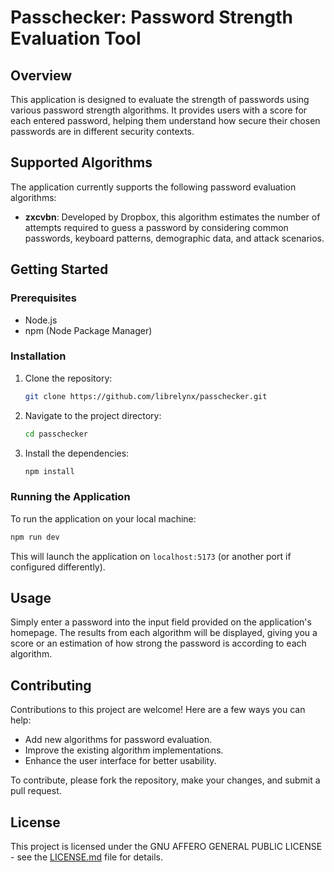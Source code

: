 # Passchecker: Password Strength Evaluation Tool

## Overview

This application is designed to evaluate the strength of passwords using various password strength algorithms. It provides users with a score for each entered password, helping them understand how secure their chosen passwords are in different security contexts.

## Supported Algorithms

The application currently supports the following password evaluation algorithms:

- **zxcvbn**: Developed by Dropbox, this algorithm estimates the number of attempts required to guess a password by considering common passwords, keyboard patterns, demographic data, and attack scenarios.

## Getting Started

### Prerequisites

- Node.js
- npm (Node Package Manager)

### Installation

1. Clone the repository:
   ```bash
   git clone https://github.com/librelynx/passchecker.git
   ```
2. Navigate to the project directory:
   ```bash
   cd passchecker
   ```
3. Install the dependencies:
   ```bash
   npm install
   ```

### Running the Application

To run the application on your local machine:

```bash
npm run dev
```

This will launch the application on `localhost:5173` (or another port if configured differently).

## Usage

Simply enter a password into the input field provided on the application's homepage. The results from each algorithm will be displayed, giving you a score or an estimation of how strong the password is according to each algorithm.

## Contributing

Contributions to this project are welcome! Here are a few ways you can help:

- Add new algorithms for password evaluation.
- Improve the existing algorithm implementations.
- Enhance the user interface for better usability.

To contribute, please fork the repository, make your changes, and submit a pull request.

## License

This project is licensed under the GNU AFFERO GENERAL PUBLIC LICENSE - see the [LICENSE.md](LICENSE) file for details.